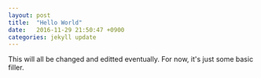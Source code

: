 ```yaml
---
layout: post
title:  "Hello World"
date:   2016-11-29 21:50:47 +0900
categories: jekyll update
---
```


This will all be changed and editted eventually. For now, it's just some basic filler.

[jekyll-docs]: http://jekyllrb.com/docs/home
[jekyll-gh]:   https://github.com/jekyll/jekyll
[jekyll-talk]: https://talk.jekyllrb.com/
